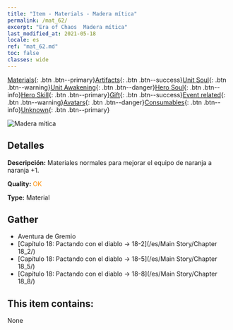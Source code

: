 ```yaml
---
title: "Item - Materials - Madera mítica"
permalink: /mat_62/
excerpt: "Era of Chaos  Madera mítica"
last_modified_at: 2021-05-18
locale: es
ref: "mat_62.md"
toc: false
classes: wide
---
```

 [Materials](/ItemsES/){: .btn .btn--primary}[Artifacts](/ItemsES/Artifacts/){: .btn .btn--success}[Unit Soul](/ItemsES/UnitSoul/){: .btn .btn--warning}[Unit Awakening](/ItemsES/UnitAwakening/){: .btn .btn--danger}[Hero Soul](/ItemsES/HeroSoul/){: .btn .btn--info}[Hero Skill](/ItemsES/HeroSkill/){: .btn .btn--primary}[Gift](/ItemsES/Gift/){: .btn .btn--success}[Event related](/ItemsES/Events/){: .btn .btn--warning}[Avatars](/ItemsES/Avatars/){: .btn .btn--danger}[Consumables](/ItemsES/Consumables/){: .btn .btn--info}[Unknown](/ItemsES/Unknown/){: .btn .btn--primary}

 ![Madera mítica](/images/t/i_cailiao_mucai3.png)

## Detalles
 **Descripción:** Materiales normales para mejorar el equipo de naranja a naranja +1.

 **Quality:** <span style="color: #FF8C00">OK</span>

 **Type:** Material

## Gather

*    Aventura de Gremio 
*    [Capítulo 18: Pactando con el diablo -> 18-2](/es/Main Story/Chapter 18_2/) 
*    [Capítulo 18: Pactando con el diablo -> 18-5](/es/Main Story/Chapter 18_5/) 
*    [Capítulo 18: Pactando con el diablo -> 18-8](/es/Main Story/Chapter 18_8/) 

## This item contains:

  None

